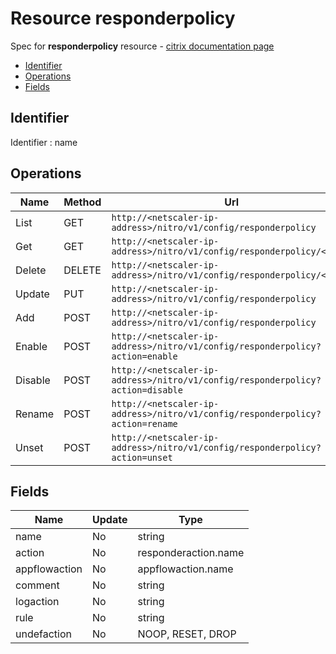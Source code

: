 # Resource responderpolicy

Spec for **responderpolicy** resource - [citrix documentation page](https://developer-docs.citrix.com/projects/netscaler-nitro-api/en/12.0/configuration/responder/responderpolicy/responderpolicy/)

- [Identifier](#identifier)
- [Operations](#operations)
- [Fields](#fields)

## Identifier

Identifier : name

## Operations

| Name | Method | Url |
|----|----|----|
| List | GET | `http://<netscaler-ip-address>/nitro/v1/config/responderpolicy` |
| Get | GET | `http://<netscaler-ip-address>/nitro/v1/config/responderpolicy/<name>` |
| Delete | DELETE | `http://<netscaler-ip-address>/nitro/v1/config/responderpolicy/<name>` |
| Update | PUT | `http://<netscaler-ip-address>/nitro/v1/config/responderpolicy` |
| Add | POST | `http://<netscaler-ip-address>/nitro/v1/config/responderpolicy` |
| Enable | POST | `http://<netscaler-ip-address>/nitro/v1/config/responderpolicy?action=enable` |
| Disable | POST | `http://<netscaler-ip-address>/nitro/v1/config/responderpolicy?action=disable` |
| Rename | POST | `http://<netscaler-ip-address>/nitro/v1/config/responderpolicy?action=rename` |
| Unset | POST | `http://<netscaler-ip-address>/nitro/v1/config/responderpolicy?action=unset` |

## Fields

| Name | Update | Type |
|----|----|----|
| name | No | string |
| action | No | responderaction.name |
| appflowaction | No | appflowaction.name |
| comment | No | string |
| logaction | No | string |
| rule | No | string |
| undefaction | No | NOOP, RESET, DROP |

